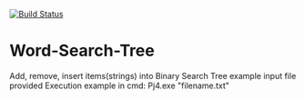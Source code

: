 [![Build Status](https://travis-ci.org/Lukephil013/Word-Search-Tree.svg?branch=master)](https://travis-ci.org/Lukephil013/Word-Search-Tree)

# Word-Search-Tree
Add, remove, insert items(strings) into Binary Search Tree 
example input file provided
Execution example in cmd:
Pj4.exe "filename.txt"
